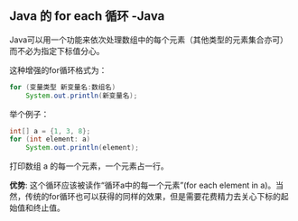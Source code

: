 ## Java 的 for each 循环 -Java

Java可以用一个功能来依次处理数组中的每个元素（其他类型的元素集合亦可）而不必为指定下标值分心。  

这种增强的for循环格式为：  
```java
for (变量类型 新变量名:数组名)  
    System.out.println(新变量名);
```  

举个例子：
```java
int[] a = {1, 3, 8};
for (int element: a)
	System.out.println(element);
```

打印数组 a 的每一个元素，一个元素占一行。  

**优势**: 这个循环应该被读作“循环a中的每一个元素”(for each element in a)。当然，传统的for循环也可以获得的同样的效果，但是需要花费精力去关心下标的起始值和终止值。
